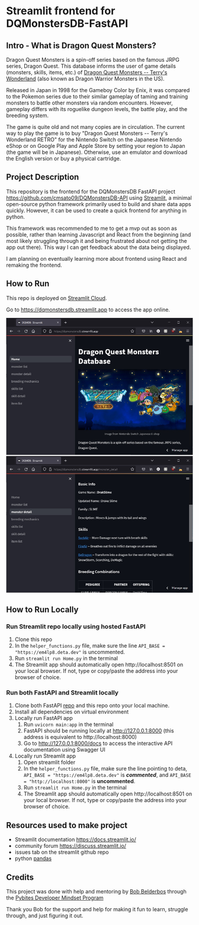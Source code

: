 # Streamlit frontend for DQMonstersDB-FastAPI

## Intro - What is Dragon Quest Monsters?
Dragon Quest Monsters is a spin-off series based on the famous JRPG series, 
Dragon Quest. This database informs the user of game details (monsters, skills, 
items, etc.) of [Dragon Quest Monsters -- Terry's Wonderland](https://en.wikipedia.org/wiki/Dragon_Warrior_Monsters)
(also known as Dragon Warrior Monsters in the US). 

Released in Japan in 1998 for the Gameboy Color by Enix, it was compared to the 
Pokemon series due to their similar gameplay of taming and training monsters 
to battle other monsters via random encounters. However, gameplay differs with
its roguelike dungeon levels, the battle play, and the breeding system. 

The game is quite old and not many copies are in circulation. The current way 
to play the game is to buy "Dragon Quest Monsters -- Terry's Wonderland RETRO"
for the Nintendo Switch on the Japanese Nintendo eShop or on Google Play and 
Apple Store by setting your region to Japan (the game will be in Japanese). 
Otherwise, use an emulator and download the English version or buy a physical
cartridge.

## Project Description

This repository is the frontend for the DQMonstersDB FastAPI project 
<https://github.com/cmsato09/DQMonstersDB-API> using 
[Streamlit](https://streamlit.io/), a minimal open-source python framework 
primarily used to build and share data apps quickly. However, it can be used to 
create a quick frontend for anything in python. 

This framework was recommended to me to get a mvp out as soon as possible, 
rather than learning Javascript and React from the beginning (and most likely 
struggling through it and being frustrated about not getting the app out there). 
This way I can get feedback about the data being displayed. 

I am planning on eventually learning more about frontend using React and 
remaking the frontend.

## How to Run
This repo is deployed on [Streamlit Cloud](https://docs.streamlit.io/streamlit-cloud).

Go to https://dqmonstersdb.streamlit.app to access the app online.

![Homepage](image_readme/streamlit-screenshot-1.jpg)
![Monster Detail Page](image_readme/streamlit-screenshot-2.jpg)

## How to Run Locally 
### Run Streamlit repo locally using hosted FastAPI 
1. Clone this repo 
2. In the `helper_functions.py` file, make sure the line
`API_BASE = "https://em4lp8.deta.dev"` is uncommented.
3. Run `streamlit run Home.py` in the terminal
4. The Streamlit app should automatically open http://localhost:8501 on your 
local browser. If not, type or copy/paste the address into your browser
of choice.

### Run both FastAPI and Streamlit locally
1. Clone both FastAPI [repo](https://github.com/cmsato09/DQMonstersDB-API) and 
this repo onto your local machine. 
2. Install all dependencies on virtual environment
3. Locally run FastAPI app
   1. Run `uvicorn main:app` in the terminal
   2. FastAPI should be running locally at http://127.0.0.1:8000 (this address
   is equivalent to http://localhost:8000)
   3. Go to http://127.0.0.1:8000/docs to access the interactive API 
   documentation using Swagger UI
4. Locally run Streamlit app
   1. Open streamlit folder 
   2. In the `helper_functions.py` file, make sure the line pointing to deta,
   `API_BASE = "https://em4lp8.deta.dev"` is ***commented***, and 
   `API_BASE = "http://localhost:8000"` is **uncommented**.
   3. Run `streamlit run Home.py` in the terminal
   4. The Streamlit app should automatically open http://localhost:8501 on your 
   local browser. If not, type or copy/paste the address into your 
   browser of choice.

## Resources used to make project
- Streamlit documentation <https://docs.streamlit.io/>
- community forum <https://discuss.streamlit.io/> 
- issues tab on the streamlit github repo
- python [pandas](https://pandas.pydata.org/pandas-docs/stable/user_guide/index.html#user-guide) 

## Credits
This project was done with help and mentoring by [Bob Belderbos](https://github.com/bbelderbos) 
through the [Pybites Developer Mindset Program](https://pybit.es/catalogue/the-pdm-program/)

Thank you Bob for the support and help for making it fun to learn, struggle 
through, and just figuring it out.   
